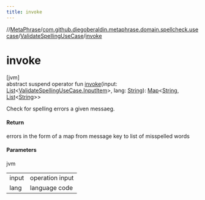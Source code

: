 ```yaml
---
title: invoke
---
```

//[MetaPhrase](../../../index.html)/[com.github.diegoberaldin.metaphrase.domain.spellcheck.usecase](../index.html)/[ValidateSpellingUseCase](index.html)/[invoke](invoke.html)



# invoke



[jvm]\
abstract suspend operator fun [invoke](invoke.html)(input: [List](https://kotlinlang.org/api/latest/jvm/stdlib/kotlin.collections/-list/index.html)&lt;[ValidateSpellingUseCase.InputItem](-input-item/index.html)&gt;, lang: [String](https://kotlinlang.org/api/latest/jvm/stdlib/kotlin/-string/index.html)): [Map](https://kotlinlang.org/api/latest/jvm/stdlib/kotlin.collections/-map/index.html)&lt;[String](https://kotlinlang.org/api/latest/jvm/stdlib/kotlin/-string/index.html), [List](https://kotlinlang.org/api/latest/jvm/stdlib/kotlin.collections/-list/index.html)&lt;[String](https://kotlinlang.org/api/latest/jvm/stdlib/kotlin/-string/index.html)&gt;&gt;



Check for spelling errors a given messaeg.



#### Return



errors in the form of a map from message key to list of misspelled words



#### Parameters


jvm

| | |
|---|---|
| input | operation input |
| lang | language code |





